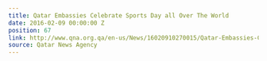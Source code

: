 ```yaml
---
title: Qatar Embassies Celebrate Sports Day all Over The World
date: 2016-02-09 00:00:00 Z
position: 67
link: http://www.qna.org.qa/en-us/News/16020910270015/Qatar-Embassies-Celebrate-Sports-Day-all-Over-The-World
source: Qatar News Agency
---
```


